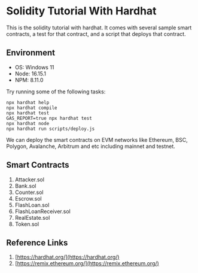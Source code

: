 # Solidity Tutorial With Hardhat

This is the solidity tutorial with hardhat. It comes with several sample smart contracts, a test for that contract, and a script that deploys that contract.

## Environment

- OS: Windows 11
- Node: 16.15.1
- NPM: 8.11.0

Try running some of the following tasks:

```shell
npx hardhat help
npx hardhat compile
npx hardhat test
GAS_REPORT=true npx hardhat test
npx hardhat node
npx hardhat run scripts/deploy.js
```

We can deploy the smart contracts on EVM networks like Ethereum, BSC, Polygon, Avalanche, Arbitrum and etc including mainnet and testnet.

## Smart Contracts

1. Attacker.sol
2. Bank.sol
3. Counter.sol
4. Escrow.sol
5. FlashLoan.sol
6. FlashLoanReceiver.sol
7. RealEstate.sol
8. Token.sol

## Reference Links

1. [https://hardhat.org/](https://hardhat.org/)
2. [https://remix.ethereum.org/](https://remix.ethereum.org/)